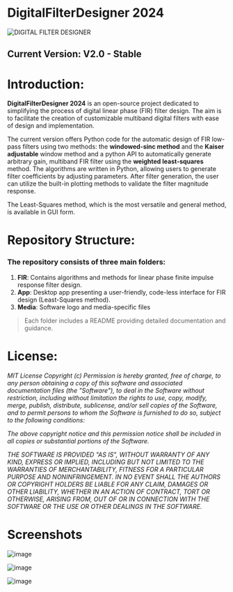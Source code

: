 # DigitalFilterDesigner 2024
![DIGITAL FILTER DESIGNER](https://github.com/Fadi-Eid/DigitalFilterDesigner2024/assets/113466842/5a0c8081-733b-4910-a24a-2634a2bf702a)

## Current Version: V2.0 - Stable

# Introduction:
**DigitalFilterDesigner 2024** is an open-source project dedicated to simplifying the process of digital linear phase (FIR) filter design. The aim is to facilitate the creation of customizable multiband digital filters with ease of design and implementation.

The current version offers Python code for the automatic design of FIR low-pass filters using two methods: the __**windowed-sinc method**__ and the __**Kaiser adjustable**__ window method and a python API to automatically generate arbitrary gain, multiband FIR filter using the __**weighted least-squares**__ method. The algorithms are written in Python, allowing users to generate filter coefficients by adjusting parameters. After filter generation, the user can utilize the built-in plotting methods to validate the filter magnitude response.

The Least-Squares method, which is the most versatile and general method, is available in GUI form.

# Repository Structure:
### The repository consists of three main folders:

1. **FIR**: Contains algorithms and methods for linear phase finite impulse response filter design.
2. **App**: Desktop app presenting a user-friendly, code-less interface for FIR design (Least-Squares method).
3. **Media**: Software logo and media-specific files

> Each folder includes a README providing detailed documentation and guidance.

# License:
*MIT License
Copyright (c)
Permission is hereby granted, free of charge, to any person obtaining a copy
of this software and associated documentation files (the "Software"), to deal
in the Software without restriction, including without limitation the rights
to use, copy, modify, merge, publish, distribute, sublicense, and/or sell
copies of the Software, and to permit persons to whom the Software is
furnished to do so, subject to the following conditions:*

*The above copyright notice and this permission notice shall be included in all
copies or substantial portions of the Software.*

*THE SOFTWARE IS PROVIDED "AS IS", WITHOUT WARRANTY OF ANY KIND, EXPRESS OR
IMPLIED, INCLUDING BUT NOT LIMITED TO THE WARRANTIES OF MERCHANTABILITY,
FITNESS FOR A PARTICULAR PURPOSE AND NONINFRINGEMENT. IN NO EVENT SHALL THE
AUTHORS OR COPYRIGHT HOLDERS BE LIABLE FOR ANY CLAIM, DAMAGES OR OTHER
LIABILITY, WHETHER IN AN ACTION OF CONTRACT, TORT OR OTHERWISE, ARISING FROM,
OUT OF OR IN CONNECTION WITH THE SOFTWARE OR THE USE OR OTHER DEALINGS IN THE
SOFTWARE.*

# Screenshots
![image](https://github.com/Fadi-Eid/DigitalFilterDesigner2024/assets/113466842/f0064b10-096b-4dfe-b6ee-300dc5e948ee)


![image](https://github.com/Fadi-Eid/DigitalFilterDesigner2024/assets/113466842/76ef7e28-3c70-439d-823b-33a964752fd7)



![image](https://github.com/Fadi-Eid/DigitalFilterDesigner2024/assets/113466842/8e486633-400b-48f1-b0a8-a2aae55f5097)





